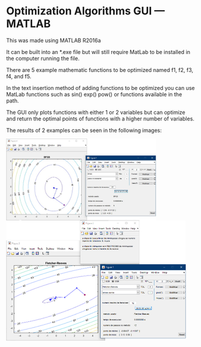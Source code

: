 # Optimization Algorithms GUI — MATLAB

This was made using MATLAB R2016a

It can be built into an *.exe file but will still require MatLab to be installed in the computer running the file.

There are 5 example mathematic functions to be optimized named f1, f2, f3, f4, and f5.

In the text insertion method of adding functions to be optimized you can use MatLab functions such as sin() exp() pow() or functions available in the path.

The GUI only plots functions with either 1 or 2 variables but can optimize and return the optimal points of functions with a higher number of variables.

The results of 2 examples can be seen in the following images:


<div style="display: inline-block">
  <img style="float: left;" src="images/001.png?raw=true" width="400" alt="BFGS method GUI">
  <img style="float: left;" src="images/002.png?raw=true" width="480" alt="Fletcher-Reeves method GUI">
</div>